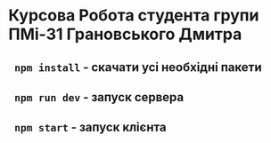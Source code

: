 # Курсова Робота студента групи ПМі-31 Грановського Дмитра

## ```  npm install ``` - скачати усі необхідні пакети

## ```  npm run dev ``` - запуск сервера

## ```  npm start ``` - запуск клієнта
